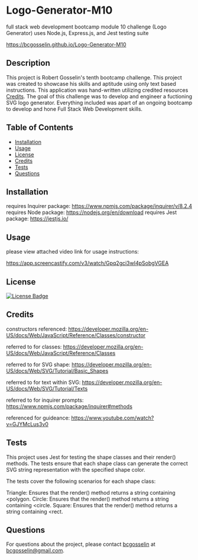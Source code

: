 # Logo-Generator-M10
full stack web development bootcamp module 10 challenge (Logo Generator) uses Node.js, Express.js, and Jest testing suite

https://bcgosselin.github.io/Logo-Generator-M10

## Description
This project is Robert Gosselin's tenth bootcamp challenge. This project was created to showcase his skills and aptitude using only text based instructions. This application was hand-written utilizing credited resources [Credits](#credits). The goal of this challenge was to develop and engineer a fuctioning SVG logo generator. Everything included was apart of an ongoing bootcamp to develop and hone Full Stack Web Development skills.

## Table of Contents
- [Installation](#installation)
- [Usage](#usage)
- [License](#license)
- [Credits](#credits)
- [Tests](#tests)
- [Questions](#questions)

## Installation
requires Inquirer package: https://www.npmjs.com/package/inquirer/v/8.2.4
requires Node package: https://nodejs.org/en/download
requires Jest package: https://jestjs.io/

## Usage
please view attached video link for usage instructions:

https://app.screencastify.com/v3/watch/Gpq2gci3wI4pSobgVGEA

## License
[![License Badge](https://img.shields.io/badge/MIT-yellow)]()

## Credits
constructors referenced:
    https://developer.mozilla.org/en-US/docs/Web/JavaScript/Reference/Classes/constructor

referred to for classes:
    https://developer.mozilla.org/en-US/docs/Web/JavaScript/Reference/Classes

referred to for SVG shape:
    https://developer.mozilla.org/en-US/docs/Web/SVG/Tutorial/Basic_Shapes

referred to for text within SVG:
    https://developer.mozilla.org/en-US/docs/Web/SVG/Tutorial/Texts

referred to for inquirer prompts:
    https://www.npmjs.com/package/inquirer#methods

referenced for guideance:
    https://www.youtube.com/watch?v=GJYMcLus3v0


## Tests
This project uses Jest for testing the shape classes and their render() methods. The tests ensure that each shape class can generate the correct SVG string representation with the specified shape color.

The tests cover the following scenarios for each shape class:

Triangle: Ensures that the render() method returns a string containing <polygon.
Circle: Ensures that the render() method returns a string containing <circle.
Square: Ensures that the render() method returns a string containing <rect.

## Questions
For questions about the project, please contact [bcgosselin](https://github.com/bcgosselin) at bcgosselin@gmail.com.
